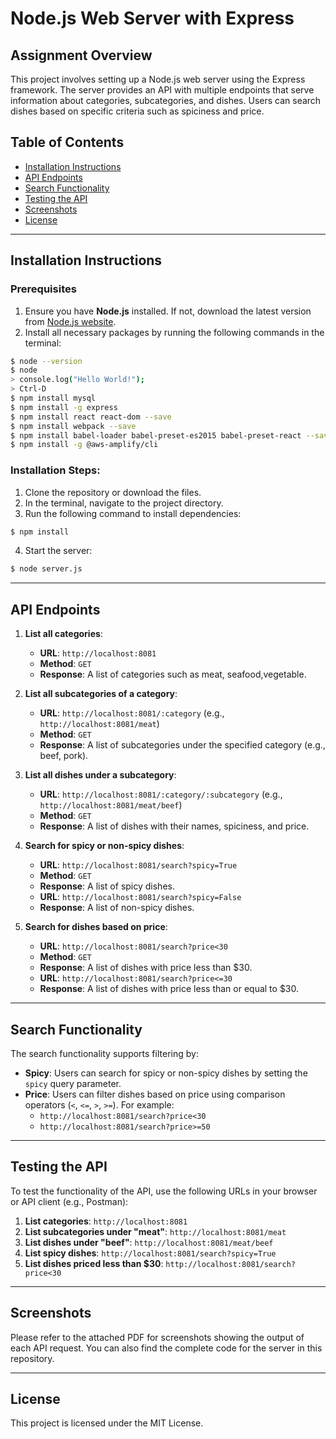 # Node.js Web Server with Express

## Assignment Overview

This project involves setting up a Node.js web server using the Express framework. The server provides an API with multiple endpoints that serve information about categories, subcategories, and dishes. Users can search dishes based on specific criteria such as spiciness and price.

## Table of Contents

- [Installation Instructions](#installation-instructions)
- [API Endpoints](#api-endpoints)
- [Search Functionality](#search-functionality)
- [Testing the API](#testing-the-api)
- [Screenshots](#screenshots)
- [License](#license)

---

## Installation Instructions

### Prerequisites
1. Ensure you have **Node.js** installed. If not, download the latest version from [Node.js website](https://nodejs.org/).
2. Install all necessary packages by running the following commands in the terminal:

```bash
$ node --version
$ node
> console.log("Hello World!");
> Ctrl-D
$ npm install mysql
$ npm install -g express
$ npm install react react-dom --save
$ npm install webpack --save
$ npm install babel-loader babel-preset-es2015 babel-preset-react --save
$ npm install -g @aws-amplify/cli
```

### Installation Steps:
1. Clone the repository or download the files.
2. In the terminal, navigate to the project directory.
3. Run the following command to install dependencies:
```bash
$ npm install
```

4. Start the server:
```bash
$ node server.js
```

---

## API Endpoints

1. **List all categories**:
    - **URL**: `http://localhost:8081`
    - **Method**: `GET`
    - **Response**: A list of categories such as meat, seafood,vegetable.

2. **List all subcategories of a category**:
    - **URL**: `http://localhost:8081/:category` (e.g., `http://localhost:8081/meat`)
    - **Method**: `GET`
    - **Response**: A list of subcategories under the specified category (e.g., beef, pork).

3. **List all dishes under a subcategory**:
    - **URL**: `http://localhost:8081/:category/:subcategory` (e.g., `http://localhost:8081/meat/beef`)
    - **Method**: `GET`
    - **Response**: A list of dishes with their names, spiciness, and price.

4. **Search for spicy or non-spicy dishes**:
    - **URL**: `http://localhost:8081/search?spicy=True`
    - **Method**: `GET`
    - **Response**: A list of spicy dishes.
    - **URL**: `http://localhost:8081/search?spicy=False`
    - **Response**: A list of non-spicy dishes.

5. **Search for dishes based on price**:
    - **URL**: `http://localhost:8081/search?price<30`
    - **Method**: `GET`
    - **Response**: A list of dishes with price less than $30.
    - **URL**: `http://localhost:8081/search?price<=30`
    - **Response**: A list of dishes with price less than or equal to $30.

---

## Search Functionality

The search functionality supports filtering by:

- **Spicy**: Users can search for spicy or non-spicy dishes by setting the `spicy` query parameter.
- **Price**: Users can filter dishes based on price using comparison operators (`<`, `<=`, `>`, `>=`). For example:
  - `http://localhost:8081/search?price<30`
  - `http://localhost:8081/search?price>=50`

---

## Testing the API

To test the functionality of the API, use the following URLs in your browser or API client (e.g., Postman):

1. **List categories**: `http://localhost:8081`
2. **List subcategories under "meat"**: `http://localhost:8081/meat`
3. **List dishes under "beef"**: `http://localhost:8081/meat/beef`
4. **List spicy dishes**: `http://localhost:8081/search?spicy=True`
5. **List dishes priced less than $30**: `http://localhost:8081/search?price<30`

---

## Screenshots

Please refer to the attached PDF for screenshots showing the output of each API request. You can also find the complete code for the server in this repository.

---

## License

This project is licensed under the MIT License.




